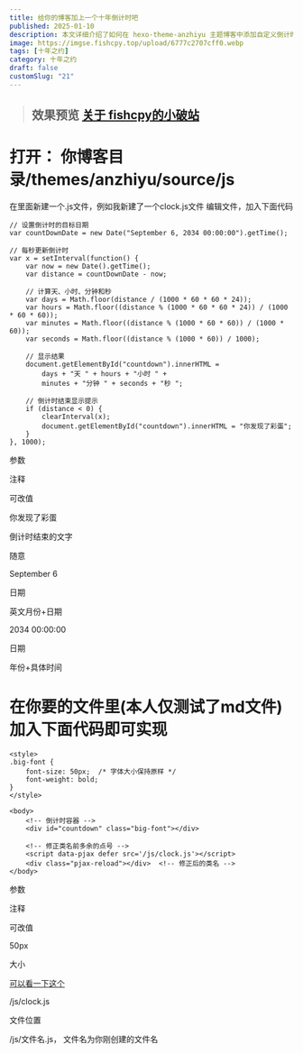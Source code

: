 ```yaml
---
title: 给你的博客加上一个十年倒计时吧
published: 2025-01-10
description: 本文详细介绍了如何在 hexo-theme-anzhiyu 主题博客中添加自定义倒计时功能。通过新建JavaScript文件和在Markdown文件中插入HTML代码，实现动态倒计时显示，且支持自定义目标时间和样式。
image: https://imgse.fishcpy.top/upload/6777c2707cff0.webp
tags: [十年之约]
category: 十年之约
draft: false
customSlug: "21"
---
```

> ## 效果预览 [关于 fishcpy的小破站](https://mengmengmao.cn/about/)

# 打开： 你博客目录/themes/anzhiyu/source/js

在里面新建一个.js文件，例如我新建了一个clock.js文件 编辑文件，加入下面代码

    // 设置倒计时的目标日期
    var countDownDate = new Date("September 6, 2034 00:00:00").getTime();
    
    // 每秒更新倒计时
    var x = setInterval(function() {
        var now = new Date().getTime();
        var distance = countDownDate - now;
    
        // 计算天、小时、分钟和秒
        var days = Math.floor(distance / (1000 * 60 * 60 * 24));
        var hours = Math.floor((distance % (1000 * 60 * 60 * 24)) / (1000 * 60 * 60));
        var minutes = Math.floor((distance % (1000 * 60 * 60)) / (1000 * 60));
        var seconds = Math.floor((distance % (1000 * 60)) / 1000);
    
        // 显示结果
        document.getElementById("countdown").innerHTML = 
            days + "天 " + hours + "小时 " + 
            minutes + "分钟 " + seconds + "秒 ";
    
        // 倒计时结束显示提示
        if (distance < 0) {
            clearInterval(x);
            document.getElementById("countdown").innerHTML = "你发现了彩蛋";
        }
    }, 1000);

参数

注释

可改值

你发现了彩蛋

倒计时结束的文字

随意

September 6

日期

英文月份+日期

2034 00:00:00

日期

年份+具体时间

# 在你要的文件里(本人仅测试了md文件)加入下面代码即可实现

    <style>
    .big-font {
        font-size: 50px;  /* 字体大小保持原样 */
        font-weight: bold;
    }
    </style>
    
    <body>
        <!-- 倒计时容器 -->
        <div id="countdown" class="big-font"></div>
    
        <!-- 修正类名前多余的点号 -->
        <script data-pjax defer src='/js/clock.js'></script>
        <div class="pjax-reload"></div>  <!-- 修正后的类名 -->
    </body>

参数

注释

可改值

50px

大小

[可以看一下这个](https://geek-docs.com/html/html-ask-answer/824_html_how_to_change_font_size_in_html.html)

/js/clock.js

文件位置

/js/文件名.js， 文件名为你刚创建的文件名